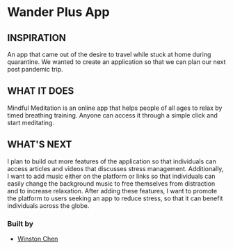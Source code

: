 # Wander Plus App 

## INSPIRATION

An app that came out of the desire to travel while stuck at home during quarantine. We wanted to create an application so that we can plan our next post pandemic trip.  

## WHAT IT DOES

Mindful Meditation is an online app that helps people of all ages to relax by timed breathing training. Anyone can access it through a simple click and start meditating.

## WHAT'S NEXT

I plan to build out more features of the application so that individuals can access articles and videos that discusses stress management. Additionally, I want to add music either on the platform or links so that individuals can easily change the background music to free themselves from distraction and to increase relaxation. After adding these features, I want to promote the platform to users seeking an app to reduce stress, so that it can benefit individuals across the globe. 

### Built by 
* [Winston Chen](https://www.linkedin.com/in/winston-c/)
